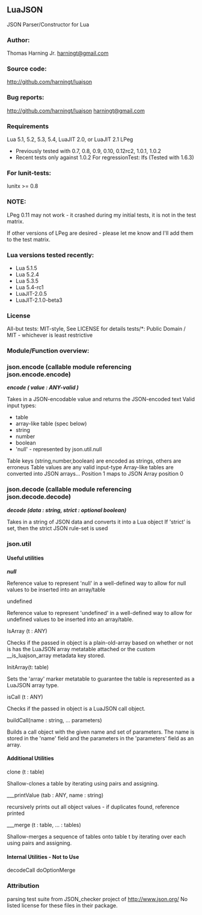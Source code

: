 ## LuaJSON
JSON Parser/Constructor for Lua

### Author:
Thomas Harning Jr. <harningt@gmail.com>

### Source code:
http://github.com/harningt/luajson

### Bug reports:
http://github.com/harningt/luajson
harningt@gmail.com

### Requirements
Lua 5.1, 5.2, 5.3, 5.4, LuaJIT 2.0, or LuaJIT 2.1
LPeg
 - Previously tested with 0.7, 0.8, 0.9, 0.10, 0.12rc2, 1.0.1, 1.0.2
 - Recent tests only against 1.0.2
For regressionTest:
	lfs (Tested with 1.6.3)
### For lunit-tests:
lunitx >= 0.8

### NOTE:
LPeg 0.11 may not work - it crashed during my initial tests,
it is not in the test matrix.

If other versions of LPeg are desired - please let me know
and I'll add them to the test matrix.

### Lua versions tested recently:
* Lua 5.1.5
* Lua 5.2.4
* Lua 5.3.5
* Lua 5.4-rc1
* LuaJIT-2.0.5
* LuaJIT-2.1.0-beta3

### License
All-but tests: MIT-style, See LICENSE for details
tests/*:       Public Domain / MIT - whichever is least restrictive

### Module/Function overview:
### json.encode (callable module referencing json.encode.encode)
___encode ( value : ANY-valid )___

Takes in a JSON-encodable value and returns the JSON-encoded text
Valid input types:
* table
* array-like table (spec below)
* string
* number
* boolean
* 'null' - represented by json.util.null

Table keys (string,number,boolean) are encoded as strings, others are erroneus
Table values are any valid input-type
Array-like tables are converted into JSON arrays...
Position 1 maps to JSON Array position 0

### json.decode (callable module referencing json.decode.decode)
___decode (data : string, strict : optional boolean)___

Takes in a string of JSON data and converts it into a Lua object
If 'strict' is set, then the strict JSON rule-set is used

### json.util
#### Useful utilities
___null___

Reference value to represent 'null' in a well-defined way to
allow for null values to be inserted into an array/table

   undefined

Reference value to represent 'undefined' in a well-defined
way to allow for undefined values to be inserted into an
array/table.

   IsArray (t : ANY)

Checks if the passed in object is a plain-old-array based on
whether or not is has the LuaJSON array metatable attached
or the custom __is_luajson_array metadata key stored.

   InitArray(t: table)

Sets the 'array' marker metatable to guarantee the table is
represented as a LuaJSON array type.

   isCall (t : ANY)

Checks if the passed in object is a LuaJSON call object.

   buildCall(name : string, ... parameters)

Builds a call object with the given name and set of parameters.
The name is stored in the 'name' field and the parameters in
the 'parameters' field as an array.

#### Additional Utilities
   clone (t : table)

Shallow-clones a table by iterating using pairs and assigning.

___printValue (tab : ANY, name : string)

recursively prints out all object values - if duplicates found, reference printed

___merge (t : table, ... : tables)

Shallow-merges a sequence of tables onto table t by iterating over each using
pairs and assigning.

#### Internal Utilities - Not to Use
   decodeCall
   doOptionMerge

### Attribution
parsing test suite from JSON_checker project of http://www.json.org/
No listed license for these files in their package.
